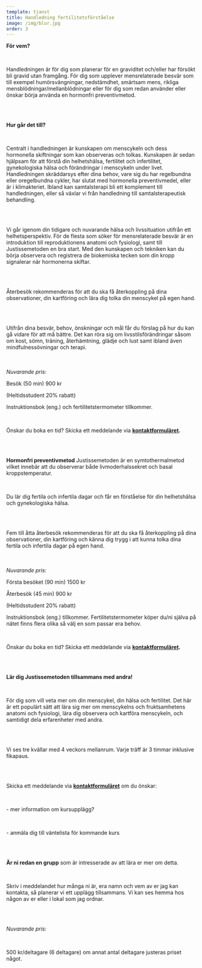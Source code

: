 ```yaml
---
template: tjanst
title: Handledning fertilitetsförståelse
image: /img/blur.jpg
order: 3
---
```

**För vem?**

<br/>

Handledningen är för dig som planerar för en graviditet och/eller har försökt bli gravid utan framgång. För dig som upplever mensrelaterade besvär som till exempel humörsvängningar, nedstämdhet, smärtsam mens, rikliga mensblödningar/mellanblödningar eller för dig som redan använder eller önskar börja använda en hormonfri preventivmetod.

<br/>

\
**Hur går det till?**

<br/>

Centralt i handledningen är kunskapen om menscykeln och dess hormonella skiftningar som kan observeras och tolkas. Kunskapen är sedan hjälpsam för att förstå din helhetshälsa, fertilitet och infertilitet, gynekologiska hälsa och förändringar i menscykeln under livet. Handledningen skräddarsys efter dina behov, vare sig du har regelbundna eller oregelbundna cykler, har slutat med hormonella preventivmedel, eller är i klimakteriet. Ibland kan samtalsterapi bli ett komplement till handledningen, eller så växlar vi från handledning till samtalsterapeutisk behandling.

<br/><br/>

Vi går igenom din tidigare och nuvarande hälsa och livssituation utifrån ett helhetsperspektiv. För de flesta som söker för mensrelaterade besvär är en introduktion till reproduktionens anatomi och fysiologi, samt till Justissemetoden en bra start. Med den kunskapen och tekniken kan du börja observera och registrera de biokemiska tecken som din kropp signalerar när hormonerna skiftar.

<br/><br/>

Återbesök rekommenderas för att du ska få återkoppling på dina observationer, din kartföring och lära dig tolka din menscykel på egen hand.

 <br/><br/>

Utifrån dina besvär, behov, önskningar och mål får du förslag på hur du kan gå vidare för att må bättre. Det kan röra sig om livsstilsförändringar såsom om kost, sömn, träning, återhämtning, glädje och lust samt ibland även mindfulnessövningar och terapi.

<br/>\
*Nuvarande pris:*

Besök (50 min) 900 kr

(Heltidsstudent 20% rabatt)

Instruktionsbok (eng.) och fertilitetstermometer tillkommer.

<br/>

Önskar du boka en tid? Skicka ett meddelande via **[kontaktformuläret](https://dinrytm.se/kontakt).**

<br/><br/>

**Hormonfri preventivmetod** Justissemetoden är en symtothermalmetod vilket innebär att du observerar både livmoderhalssekret och basal kroppstemperatur.

<br/>

Du lär dig fertila och infertila dagar och får en förståelse för din helhetshälsa och gynekologiska hälsa.

<br/><br/>

Fem till åtta återbesök rekommenderas för att du ska få återkoppling på dina observationer, din kartföring och känna dig trygg i att kunna tolka dina fertila och infertila dagar på egen hand.

<br/>\
*Nuvarande pris:*

Första besöket (90 min) 1500 kr

Återbesök (45 min) 900 kr

(Heltidsstudent 20% rabatt)

Instruktionsbok (eng.) tillkommer. Fertilitetstermometer köper du/ni själva på nätet finns flera olika så välj en som passar era behov.

<br/>

Önskar du boka en tid? Skicka ett meddelande via **[kontaktformuläret](https://dinrytm.se/kontakt).**

<br/><br/>

**Lär dig Justissemetoden tillsammans med andra!**

<br/>

För dig som vill veta mer om din menscykel, din hälsa och fertilitet. Det här är ett populärt sätt att lära sig mer om menscykelns och fruktsamhetens anatomi och fysiologi, lära dig observera och kartföra menscykeln, och samtidigt dela erfarenheter med andra.

<br/><br/>

Vi ses tre kvällar med 4 veckors mellanrum. Varje träff är 3 timmar inklusive fikapaus.

<br/><br/>

Skicka ett meddelande via **[kontaktformuläret](https://dinrytm.se/kontakt)** om du önskar:

<br/>

\- mer information om kursupplägg?

<br/>

\- anmäla dig till väntelista för kommande kurs 

<br/><br/>

**Är ni redan en grupp** som är intresserade av att lära er mer om detta.

<br/>

Skriv i meddelandet hur många ni är, era namn och vem av er jag kan kontakta, så planerar vi ett upplägg tillsammans. Vi kan ses hemma hos någon av er eller i lokal som jag ordnar.

<br/><br/>

*Nuvarande pris:*

<br/>

500 kr/deltagare (6 deltagare) om annat antal deltagare justeras priset något.